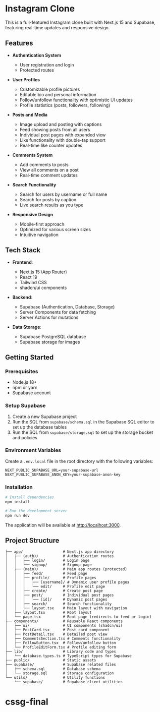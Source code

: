 # Instagram Clone

This is a full-featured Instagram clone built with Next.js 15 and Supabase, featuring real-time updates and responsive design.

## Features

- **Authentication System**
  - User registration and login
  - Protected routes

- **User Profiles**
  - Customizable profile pictures
  - Editable bio and personal information
  - Follow/unfollow functionality with optimistic UI updates
  - Profile statistics (posts, followers, following)

- **Posts and Media**
  - Image upload and posting with captions
  - Feed showing posts from all users
  - Individual post pages with expanded view
  - Like functionality with double-tap support
  - Real-time like counter updates

- **Comments System**
  - Add comments to posts
  - View all comments on a post
  - Real-time comment updates

- **Search Functionality**
  - Search for users by username or full name
  - Search for posts by caption
  - Live search results as you type

- **Responsive Design**
  - Mobile-first approach
  - Optimized for various screen sizes
  - Intuitive navigation

## Tech Stack

- **Frontend**: 
  - Next.js 15 (App Router)
  - React 19
  - Tailwind CSS
  - shadcn/ui components

- **Backend**: 
  - Supabase (Authentication, Database, Storage)
  - Server Components for data fetching
  - Server Actions for mutations

- **Data Storage**:
  - Supabase PostgreSQL database
  - Supabase storage for images

## Getting Started

### Prerequisites

- Node.js 18+ 
- npm or yarn
- Supabase account

### Setup Supabase

1. Create a new Supabase project
2. Run the SQL from `supabase/schema.sql` in the Supabase SQL editor to set up the database tables
3. Run the SQL from `supabase/storage.sql` to set up the storage bucket and policies

### Environment Variables

Create a `.env.local` file in the root directory with the following variables:

```
NEXT_PUBLIC_SUPABASE_URL=your-supabase-url
NEXT_PUBLIC_SUPABASE_ANON_KEY=your-supabase-anon-key
```

### Installation

```bash
# Install dependencies
npm install

# Run the development server
npm run dev
```

The application will be available at [http://localhost:3000](http://localhost:3000).

## Project Structure

```
├── app/                  # Next.js app directory
│   ├── (auth)/           # Authentication routes
│   │   ├── login/        # Login page
│   │   └── signup/       # Signup page
│   ├── (main)/           # Main app routes (protected)
│   │   ├── feed/         # Feed page
│   │   ├── profile/      # Profile pages
│   │   │   ├── [username]/ # Dynamic user profile pages
│   │   │   └── edit/     # Profile edit page
│   │   ├── create/       # Create post page
│   │   ├── post/         # Individual post pages
│   │   │   └── [id]/     # Dynamic post pages
│   │   ├── search/       # Search functionality
│   │   └── layout.tsx    # Main layout with navigation
│   ├── layout.tsx        # Root layout
│   └── page.tsx          # Root page (redirects to feed or login)
├── components/           # Reusable React components
│   ├── ui/               # UI components (shadcn/ui)
│   ├── PostCard.tsx      # Post card component
│   ├── PostDetail.tsx    # Detailed post view
│   ├── CommentsSection.tsx # Comments functionality
│   ├── FollowButton.tsx  # Follow/unfollow button
│   └── ProfileEditForm.tsx # Profile editing form
├── lib/                  # Library code and types
│   └── database.types.ts # TypeScript types for Supabase
├── public/               # Static assets
├── supabase/             # Supabase related files
│   ├── schema.sql        # Database schema
│   └── storage.sql       # Storage configuration
└── utils/                # Utility functions
    └── supabase/         # Supabase client utilities
```
# cssg-final
